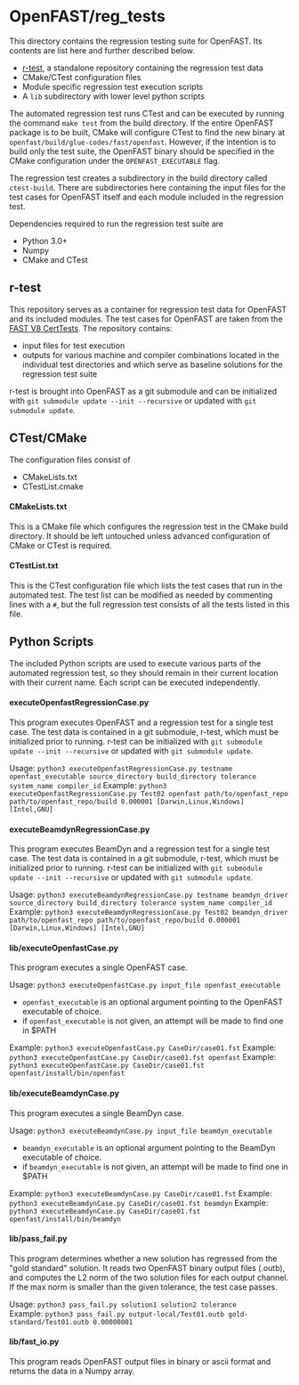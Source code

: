 # OpenFAST/reg_tests

This directory contains the regression testing suite for OpenFAST. Its contents are list here and further described below.
- [r-test](https://github.com/openfast/r-test), a standalone repository containing the regression test data
- CMake/CTest configuration files
- Module specific regression test execution scripts
- A `lib` subdirectory with lower level python scripts

The automated regression test runs CTest and can be executed by running the command `make test` from the build directory. If the entire OpenFAST package is to be built, CMake will configure CTest to find the new binary at `openfast/build/glue-codes/fast/openfast`. However, if the intention is to build only the test suite, the OpenFAST binary should be specified in the CMake configuration under the `OPENFAST_EXECUTABLE` flag.

The regression test creates a subdirectory in the build directory called `ctest-build`. There are subdirectories here containing the input files for the test cases for OpenFAST itself and each module included in the regression test.

Dependencies required to run the regression test suite are
- Python 3.0+
- Numpy
- CMake and CTest

## r-test
This repository serves as a container for regression test data for OpenFAST and its included modules. The test cases for OpenFAST are taken from the [FAST V8 CertTests](https://github.com/NWTC/FAST/tree/master/CertTest). The repository contains:
- input files for test execution
- outputs for various machine and compiler combinations located in the individual test directories and which serve as baseline solutions for the regression test suite

r-test is brought into OpenFAST as a git submodule and can be initialized with `git submodule update --init --recursive` or updated with `git submodule update`.

## CTest/CMake
The configuration files consist of
- CMakeLists.txt
- CTestList.cmake

#### CMakeLists.txt
This is a CMake file which configures the regression test in the CMake build directory. It should be left untouched unless advanced configuration of CMake or CTest is required.

#### CTestList.txt
This is the CTest configuration file which lists the test cases that run in the automated test. The test list can be modified as needed by commenting lines with a `#`, but the full regression test consists of all the tests listed in this file.

## Python Scripts
The included Python scripts are used to execute various parts of the automated regression test, so they should remain in their current location with their current name. Each script can be executed independently.

#### executeOpenfastRegressionCase.py
This program executes OpenFAST and a regression test for a single test case.
The test data is contained in a git submodule, r-test, which must be initialized
prior to running. r-test can be initialized with
`git submodule update --init --recursive` or updated with `git submodule update`.

Usage: `python3 executeOpenfastRegressionCase.py testname openfast_executable source_directory build_directory tolerance system_name compiler_id`
Example: `python3 executeOpenfastRegressionCase.py Test02 openfast path/to/openfast_repo path/to/openfast_repo/build 0.000001 [Darwin,Linux,Windows] [Intel,GNU]`

#### executeBeamdynRegressionCase.py
This program executes BeamDyn and a regression test for a single test case.
The test data is contained in a git submodule, r-test, which must be initialized
prior to running. r-test can be initialized with
`git submodule update --init --recursive` or updated with `git submodule update`.

Usage: `python3 executeBeamdynRegressionCase.py testname beamdyn_driver source_directory build_directory tolerance system_name compiler_id`
Example: `python3 executeBeamdynRegressionCase.py Test02 beamdyn_driver path/to/openfast_repo path/to/openfast_repo/build 0.000001 [Darwin,Linux,Windows] [Intel,GNU]`

#### lib/executeOpenfastCase.py
This program executes a single OpenFAST case.

Usage: `python3 executeOpenfastCase.py input_file openfast_executable`
- `openfast_executable` is an optional argument pointing to the OpenFAST executable of choice.
- if `openfast_executable` is not given, an attempt will be made to find one in $PATH

Example: `python3 executeOpenfastCase.py CaseDir/case01.fst`
Example: `python3 executeOpenfastCase.py CaseDir/case01.fst openfast`
Example: `python3 executeOpenfastCase.py CaseDir/case01.fst openfast/install/bin/openfast`

#### lib/executeBeamdynCase.py
This program executes a single BeamDyn case.

Usage: `python3 executeBeamdynCase.py input_file beamdyn_executable`
- `beamdyn_executable` is an optional argument pointing to the BeamDyn executable of choice.
- if `beamdyn_executable` is not given, an attempt will be made to find one in $PATH

Example: `python3 executeBeamdynCase.py CaseDir/case01.fst`
Example: `python3 executeBeamdynCase.py CaseDir/case01.fst beamdyn`
Example: `python3 executeBeamdynCase.py CaseDir/case01.fst openfast/install/bin/beamdyn`

#### lib/pass_fail.py
This program determines whether a new solution has regressed from the "gold standard"
solution. It reads two OpenFAST binary output files (.outb), and computes the L2 norm
of the two solution files for each output channel. If the max norm is smaller than
the given tolerance, the test case passes.

Usage: `python3 pass_fail.py solution1 solution2 tolerance`  
Example: `python3 pass_fail.py output-local/Test01.outb gold-standard/Test01.outb 0.00000001`

#### lib/fast_io.py
This program reads OpenFAST output files in binary or ascii format and returns the data in a Numpy array.
